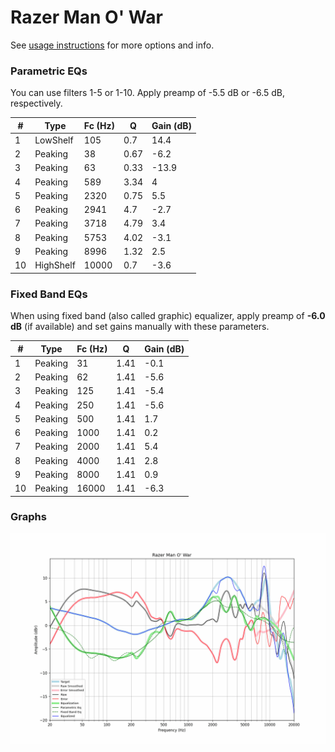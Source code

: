 # Razer Man O' War
See [usage instructions](https://github.com/jaakkopasanen/AutoEq#usage) for more options and info.

### Parametric EQs
You can use filters 1-5 or 1-10. Apply preamp of -5.5 dB or -6.5 dB, respectively.

|   # | Type      |   Fc (Hz) |    Q |   Gain (dB) |
|-----|-----------|-----------|------|-------------|
|   1 | LowShelf  |       105 | 0.7  |        14.4 |
|   2 | Peaking   |        38 | 0.67 |        -6.2 |
|   3 | Peaking   |        63 | 0.33 |       -13.9 |
|   4 | Peaking   |       589 | 3.34 |         4   |
|   5 | Peaking   |      2320 | 0.75 |         5.5 |
|   6 | Peaking   |      2941 | 4.7  |        -2.7 |
|   7 | Peaking   |      3718 | 4.79 |         3.4 |
|   8 | Peaking   |      5753 | 4.02 |        -3.1 |
|   9 | Peaking   |      8996 | 1.32 |         2.5 |
|  10 | HighShelf |     10000 | 0.7  |        -3.6 |

### Fixed Band EQs
When using fixed band (also called graphic) equalizer, apply preamp of **-6.0 dB** (if available) and set gains manually with these parameters.

|   # | Type    |   Fc (Hz) |    Q |   Gain (dB) |
|-----|---------|-----------|------|-------------|
|   1 | Peaking |        31 | 1.41 |        -0.1 |
|   2 | Peaking |        62 | 1.41 |        -5.6 |
|   3 | Peaking |       125 | 1.41 |        -5.4 |
|   4 | Peaking |       250 | 1.41 |        -5.6 |
|   5 | Peaking |       500 | 1.41 |         1.7 |
|   6 | Peaking |      1000 | 1.41 |         0.2 |
|   7 | Peaking |      2000 | 1.41 |         5.4 |
|   8 | Peaking |      4000 | 1.41 |         2.8 |
|   9 | Peaking |      8000 | 1.41 |         0.9 |
|  10 | Peaking |     16000 | 1.41 |        -6.3 |

### Graphs
![](./Razer%20Man%20O'%20War.png)
